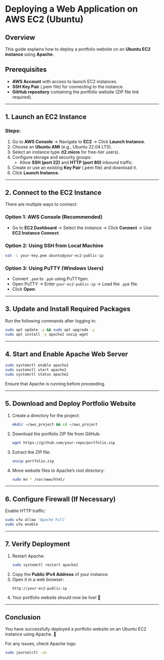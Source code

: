 # Deploying a Web Application on AWS EC2 (Ubuntu)

## Overview
This guide explains how to deploy a portfolio website on an **Ubuntu EC2 instance** using **Apache**.

## Prerequisites
- **AWS Account** with access to launch EC2 instances.
- **SSH Key Pair** (.pem file) for connecting to the instance.
- **GitHub repository** containing the portfolio website (ZIP file link required).

---

## 1. Launch an EC2 Instance
### **Steps:**
1. Go to **AWS Console** → Navigate to **EC2** → Click **Launch Instance**.
2. Choose an **Ubuntu AMI** (e.g., Ubuntu 22.04 LTS).
3. Select an instance type (**t2.micro** for free-tier users).
4. Configure storage and security groups:
   - Allow **SSH (port 22)** and **HTTP (port 80)** inbound traffic.
5. Create or use an existing **Key Pair** (.pem file) and download it.
6. Click **Launch Instance**.

---

## 2. Connect to the EC2 Instance
There are multiple ways to connect:

### **Option 1: AWS Console (Recommended)**
- Go to **EC2 Dashboard** → Select the instance → Click **Connect** → Use **EC2 Instance Connect**.

### **Option 2: Using SSH from Local Machine**
```sh
ssh -i your-key.pem ubuntu@your-ec2-public-ip
```

### **Option 3: Using PuTTY (Windows Users)**
- Convert `.pem` to `.ppk` using PuTTYgen.
- Open PuTTY → Enter `your-ec2-public-ip` → Load the `.ppk` file.
- Click **Open**.

---

## 3. Update and Install Required Packages
Run the following commands after logging in:
```sh
sudo apt update -y && sudo apt upgrade -y
sudo apt install -y apache2 unzip wget
```

---

## 4. Start and Enable Apache Web Server
```sh
sudo systemctl enable apache2
sudo systemctl start apache2
sudo systemctl status apache2
```
Ensure that Apache is running before proceeding.

---

## 5. Download and Deploy Portfolio Website
1. Create a directory for the project:
   ```sh
   mkdir ~/aws_project && cd ~/aws_project
   ```
2. Download the portfolio ZIP file from GitHub:
   ```sh
   wget https://github.com/your-repo/portfolio.zip
   ```
3. Extract the ZIP file:
   ```sh
   unzip portfolio.zip
   ```
4. Move website files to Apache’s root directory:
   ```sh
   sudo mv * /var/www/html/
   ```

---

## 6. Configure Firewall (If Necessary)
Enable HTTP traffic:
```sh
sudo ufw allow 'Apache Full'
sudo ufw enable
```

---

## 7. Verify Deployment
1. Restart Apache:
   ```sh
   sudo systemctl restart apache2
   ```
2. Copy the **Public IPv4 Address** of your instance.
3. Open it in a web browser:  
   ```
   http://your-ec2-public-ip
   ```
4. Your portfolio website should now be live! 🎉

---

## Conclusion
You have successfully deployed a portfolio website on an Ubuntu EC2 instance using Apache. 🚀

For any issues, check Apache logs:
```sh
sudo journalctl -xe
```
